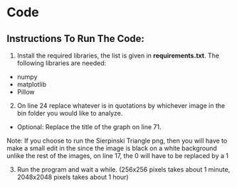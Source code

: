 # Code

## Instructions To Run The Code:

1. Install the required libraries, the list is given in __requirements.txt__. The following libraries are needed:
  * numpy
  * matplotlib
  * Pillow

2. On line 24 replace whatever is in quotations by whichever image in the bin folder you would like to analyze.
  * Optional: Replace the title of the graph on line 71.

Note: If you choose to run the Sierpinski Triangle png, then you will have to make a small edit in the
since the image is black on a white background unlike the rest of the images, on line 17, the 0 will have to be replaced by a 1



3. Run the program and wait a while. (256x256 pixels takes about 1 minute, 2048x2048 pixels takes about 1 hour)
